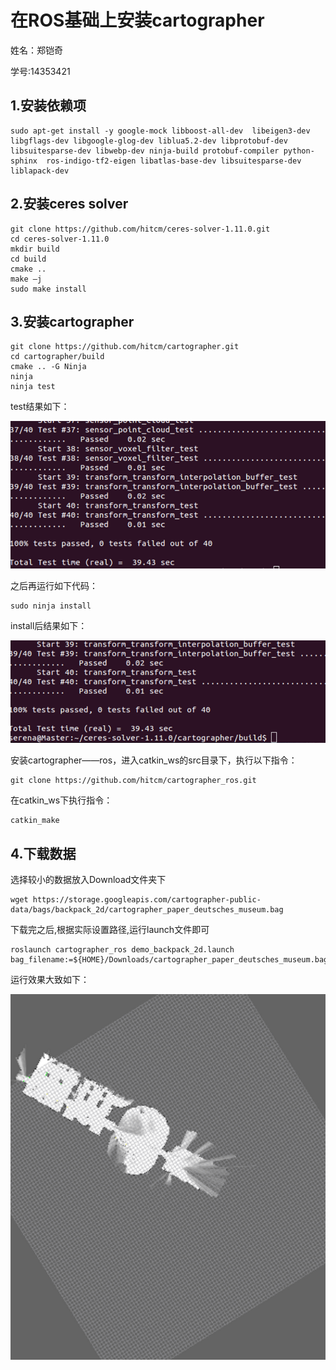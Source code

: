 # 在ROS基础上安装cartographer

姓名：郑铠奇

学号:14353421
## 1.安装依赖项
    sudo apt-get install -y google-mock libboost-all-dev  libeigen3-dev libgflags-dev libgoogle-glog-dev liblua5.2-dev libprotobuf-dev  libsuitesparse-dev libwebp-dev ninja-build protobuf-compiler python-sphinx  ros-indigo-tf2-eigen libatlas-base-dev libsuitesparse-dev liblapack-dev  
## 2.安装ceres solver
    git clone https://github.com/hitcm/ceres-solver-1.11.0.git
    cd ceres-solver-1.11.0
    mkdir build
    cd build
    cmake ..
    make –j
    sudo make install
## 3.安装cartographer
    git clone https://github.com/hitcm/cartographer.git
    cd cartographer/build
    cmake .. -G Ninja
    ninja
    ninja test

test结果如下：

![image](https://raw.githubusercontent.com/catchyzheng/ES2016_14353421/master/carto0.png)

之后再运行如下代码：

    sudo ninja install

install后结果如下：

![image](https://raw.githubusercontent.com/catchyzheng/ES2016_14353421/master/carto1.png)

安装cartographer——ros，进入catkin_ws的src目录下，执行以下指令：

    git clone https://github.com/hitcm/cartographer_ros.git  
在catkin_ws下执行指令：

    catkin_make

## 4.下载数据

选择较小的数据放入Download文件夹下

    wget https://storage.googleapis.com/cartographer-public-data/bags/backpack_2d/cartographer_paper_deutsches_museum.bag

下载完之后,根据实际设置路径,运行launch文件即可

    roslaunch cartographer_ros demo_backpack_2d.launch bag_filename:=${HOME}/Downloads/cartographer_paper_deutsches_museum.bag

运行效果大致如下：

![image](https://raw.githubusercontent.com/catchyzheng/ES2016_14353421/master/carto2.png)
